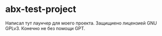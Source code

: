 # abx-test-project
Написал тут лаунчер для моего проекта. Защищиено лицензией GNU GPLv3. 
Конечно не без помощи GPT.
